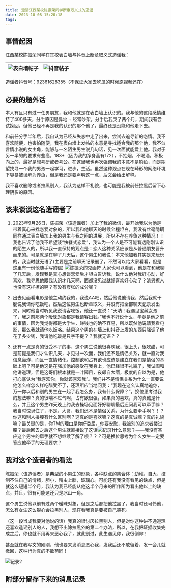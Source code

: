 ```yaml
---
title: 澄清江西某校陈振荣同学断章取义式的造谣
date: 2023-10-08 15:20:18
tags:
---
```

## 事情起因

江西某校陈振荣同学在其校表白墙与抖音上断章取义式造谣我：

| ![表白墙帖子](/img/造谣/微信.jpg) | ![抖音帖子](/img/造谣/抖音.jpg) |
|---|---|

造谣者抖音号：92361628355（不保证大家去吃瓜的时候原视频还在）

## 必要的题外话

本人有且只有过一任男朋友，我和他就是在表白墙上认识的。我与他的这段感情维持了400多天，分手原因是异地 + 经常吵架。分手后我哭了两个月，期间我有尝试挽回，但他已经不再是我的认识的那个他了，最终还是没能和他走下去。

和前任分手半年后，我自认为已经从失恋中走了出来，尝试去追寻新的恋情。我不喜欢随便，也害怕随便，我在表白墙上发帖的本意是寻找适合我的那个他，我不似言情小说的女主角，能够与一名陌生男生说几句话，见一次面就能爱上他。我对于另一半的的要求有些高，183+（因为我的净身高有172），不抽烟，不喝酒，积极向上的，最好是想考研或者考公。在这里我也再次强调我的本意不是钓鱼，而是期望找寻一个我的男孩一起学习，进步，生活。虽然这种观点在现在畸形的网络环境下容易被误解为养鱼，但是我还是要声明这一点，后文会给出解释。

我不喜欢删除或者拉黑别人，我认为这样不礼貌，也可能是我被前任拉黑后留下心理阴影的原因。

## 该来谈谈这名造谣者了

1. 2023年9月26日，陈振荣（该造谣者）加上了我的微信，最开始我以为他是带着真心来找恋爱对象的，所以我和他聊天的时候全程坦白，我没有丝毫隐瞒同样通过表白墙加上我的男生与我之间的进展，所以不存在养鱼这种情况！！我也告诉了他我不希望谈“快餐式恋爱”，我认为一个人是不可能看透刚刚认识的陌生人的，所以我一直保持的观点是：恋人这种关系应该是从普通朋友晋升而来的。可是就是在聊了几天后，这个男生和我说：本来他加我其实是来玩玩的，我当时就无语了(主要是之前聊天记录删了，不然可以给大家看看，但是这里有一份他随手写的信)
![陈振荣的鬼画符](/img/造谣/鬼画符.png)
大家也可以看到，他是在和我聊了几天后，发现我是真心想谈恋爱后才坦白告诉我，说什么他对我好心动，好喜欢，我寻思他跟我认识才几天啊，面都没见过就好喜欢好心动了？渣男撩人也没有这样撩的啊？有没有夸张的成分呢？

2. 出去见面看电影是他主动约我的，我说AA吧，然后他说他请我，然后我就干脆说我请你吃饭吧，然后这位男生也断章取义，并没有把全部聊天记录发出来，同时他当时听见我说请客吃饭，他还一直说：“天呐！我遇见宝藏女孩了，我之前那两个暧昧对象都是我请客出钱。”我也不好说什么，毕竟是他之前的事情，因为我觉得都是大学生，赚钱也的确不容易，所以既然他说请我看电影，那么我就请他吃饭咯。结果这个男的在墙上和抖音上发的东西只强调了他花了多少钱，我请他吃饭是只字不提？？我就无语？？

3. 还有一点是真的很受不了的事，这个男生说他很喜欢我，很上头，很吃醋，可是前提是我们才认识几天，才见过一次面，我们还不是情侣关系，就一直对我信息轰炸，而且一直情绪化。控制欲和占有欲也应该是建立在我们是情侣的基础上吧？可是他这是在强加他的感受在我身上，他已经很不礼貌了，我试图和他讲道理，但是这哥们根本就是一叶障目，夜郎自大啊，极度的自以为是，他打心底认为“我喜欢你，你就该喜欢我”。我们并不是情侣关系为什么一直要说他怎么样怎么样吃醋受不了，还理所应当地问我：“我现在这么认真地追你，万一你以后和别的男生在一起了我怎么办，我有什么保障？”，换位思考过我的想法嘛？真的很喘不过气啊，占有欲很强，如果真的喜欢，真的真诚是什么，并且这个男生昨天晚上约我去操场见面好好聊聊最后还问我可以牵手嘛？我当时惊讶住了，不是，大哥，我们还不是情侣关系，为什么要牵手啊？！？你这和别人搂腰有什么区别啊？这真的是喜欢嘛？这真的是真诚嘛？真的礼貌嘛？最关键的是，你TM的理由是你好委屈，你要安慰，我被别的追求者搂过腰？最后回去之后这个男生就直接说了这话![记录1](/img/造谣/图片1.png)什么意思？——我没有答应这个男生的牵手就不想继续了解了呗？？？可是换位思考为什么女生一定要答应他牵手的无理要求？

## 我对这个造谣者的看法

陈振荣（该造谣者）是典型的小男生的形象，各种缺点的集合体：幼稚，自大，控制不住自己的情绪，胆小，精虫上脑，玻璃心。可能还有我没有看见的缺点，但是就这么短短半个月，我认为我已经能从他这半个月来的所作所为看出他以上的缺点，并且，很有可能这还只是冰山一角。

这个男生说他以前有过两个暧昧对象，但是之后都把他拉黑了，我当时还可怜他，怎么有女生这么狠心会拉黑别人，现在看我真是要被自己笑死。

（这一段当成我要对他说的话）我真的很讨厌拉黑别人，但是对你这种讲不通道理还喜欢造谣别人的人，我想不出除拉黑外的第二个办法，所以，在我把证据收集完成之后，你也就不用再来恶心我了，就此别过，此生遇见你，我很倒霉！

甚至就在我写文的刚刚，他也要来发消息恶心我，发我后还不敢留着，发一会儿就撤回，这种行为真的不敢苟同！

![记录2](/img/造谣/新纪录.jpg)

## 附部分留存下来的消息记录

